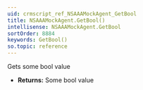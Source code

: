 ```yaml
---
uid: crmscript_ref_NSAAAMockAgent_GetBool
title: NSAAAMockAgent.GetBool()
intellisense: NSAAAMockAgent.GetBool
sortOrder: 8884
keywords: GetBool()
so.topic: reference
---
```



Gets some bool value



* **Returns:** Some bool value


